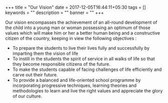 +++
title =  "Our Vision"
date = 2017-12-05T16:44:11+05:30
tags = []
keywords = ""
description = ""
banner = ""
+++

Our vision encompasses the achievement of an all-round development of the child into a young man or woman possessing an optimum of those values which will make him or her a better human being and a constructive citizen of the country, keeping in view the following objectives :

+ To prepare the students to live their lives fully and successfully by imparting them the vision of life
+ To instill in the students the spirit of service in all walks of life so that they become responsible citizens of the future.
+ To make the students capable of facing challenges of life efficiently and carve out their future.
+ To provide a balanced and life-oriented school programme by incorporating progressive techniques, learning theories and methodologies to learn and live the right values and appreciate the glory of our culture.